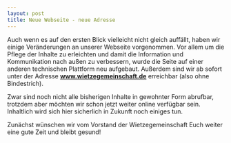 ```yaml
---
layout: post
title: Neue Webseite - neue Adresse
---
```

Auch wenn es auf den ersten Blick vielleicht nicht gleich auffällt, haben wir einige Veränderungen an unserer Webseite vorgenommen. Vor allem um die Pflege der Inhalte zu erleichten und damit die Information und Kommunikation nach außen zu verbessern, wurde die Seite auf einer anderen technischen Plattform neu aufgebaut. Außerdem sind wir ab sofort unter der Adresse **www.wietzegemeinschaft.de** erreichbar (also ohne Bindestrich).

Zwar sind noch nicht alle bisherigen Inhalte in gewohnter Form abrufbar, trotzdem aber möchten wir schon jetzt weiter online verfügbar sein. Inhaltlich wird sich hier sicherlich in Zukunft noch einiges tun.

Zunächst wünschen wir vom Vorstand der Wietzegemeinschaft Euch weiter eine gute Zeit und bleibt gesund!
